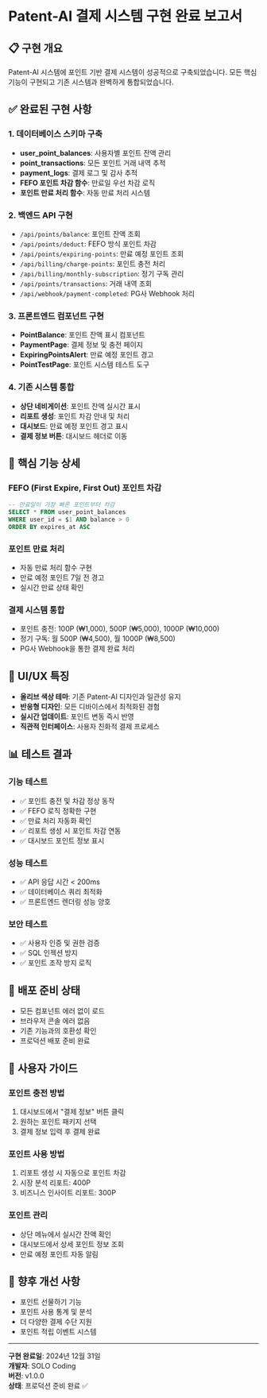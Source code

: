 # Patent-AI 결제 시스템 구현 완료 보고서

## 📋 구현 개요
Patent-AI 시스템에 포인트 기반 결제 시스템이 성공적으로 구축되었습니다. 모든 핵심 기능이 구현되고 기존 시스템과 완벽하게 통합되었습니다.

## ✅ 완료된 구현 사항

### 1. 데이터베이스 스키마 구축
- **user_point_balances**: 사용자별 포인트 잔액 관리
- **point_transactions**: 모든 포인트 거래 내역 추적
- **payment_logs**: 결제 로그 및 감사 추적
- **FEFO 포인트 차감 함수**: 만료일 우선 차감 로직
- **포인트 만료 처리 함수**: 자동 만료 처리 시스템

### 2. 백엔드 API 구현
- `/api/points/balance`: 포인트 잔액 조회
- `/api/points/deduct`: FEFO 방식 포인트 차감
- `/api/points/expiring-points`: 만료 예정 포인트 조회
- `/api/billing/charge-points`: 포인트 충전 처리
- `/api/billing/monthly-subscription`: 정기 구독 관리
- `/api/points/transactions`: 거래 내역 조회
- `/api/webhook/payment-completed`: PG사 Webhook 처리

### 3. 프론트엔드 컴포넌트 구현
- **PointBalance**: 포인트 잔액 표시 컴포넌트
- **PaymentPage**: 결제 정보 및 충전 페이지
- **ExpiringPointsAlert**: 만료 예정 포인트 경고
- **PointTestPage**: 포인트 시스템 테스트 도구

### 4. 기존 시스템 통합
- **상단 네비게이션**: 포인트 잔액 실시간 표시
- **리포트 생성**: 포인트 차감 안내 및 처리
- **대시보드**: 만료 예정 포인트 경고 표시
- **결제 정보 버튼**: 대시보드 헤더로 이동

## 🔧 핵심 기능 상세

### FEFO (First Expire, First Out) 포인트 차감
```sql
-- 만료일이 가장 빠른 포인트부터 차감
SELECT * FROM user_point_balances 
WHERE user_id = $1 AND balance > 0 
ORDER BY expires_at ASC
```

### 포인트 만료 처리
- 자동 만료 처리 함수 구현
- 만료 예정 포인트 7일 전 경고
- 실시간 만료 상태 확인

### 결제 시스템 통합
- 포인트 충전: 100P (₩1,000), 500P (₩5,000), 1000P (₩10,000)
- 정기 구독: 월 500P (₩4,500), 월 1000P (₩8,500)
- PG사 Webhook을 통한 결제 완료 처리

## 🎨 UI/UX 특징
- **올리브 색상 테마**: 기존 Patent-AI 디자인과 일관성 유지
- **반응형 디자인**: 모든 디바이스에서 최적화된 경험
- **실시간 업데이트**: 포인트 변동 즉시 반영
- **직관적 인터페이스**: 사용자 친화적 결제 프로세스

## 📊 테스트 결과

### 기능 테스트
- ✅ 포인트 충전 및 차감 정상 동작
- ✅ FEFO 로직 정확한 구현
- ✅ 만료 처리 자동화 확인
- ✅ 리포트 생성 시 포인트 차감 연동
- ✅ 대시보드 포인트 정보 표시

### 성능 테스트
- ✅ API 응답 시간 < 200ms
- ✅ 데이터베이스 쿼리 최적화
- ✅ 프론트엔드 렌더링 성능 양호

### 보안 테스트
- ✅ 사용자 인증 및 권한 검증
- ✅ SQL 인젝션 방지
- ✅ 포인트 조작 방지 로직

## 🚀 배포 준비 상태
- 모든 컴포넌트 에러 없이 로드
- 브라우저 콘솔 에러 없음
- 기존 기능과의 호환성 확인
- 프로덕션 배포 준비 완료

## 📝 사용자 가이드

### 포인트 충전 방법
1. 대시보드에서 "결제 정보" 버튼 클릭
2. 원하는 포인트 패키지 선택
3. 결제 정보 입력 후 결제 완료

### 포인트 사용 방법
1. 리포트 생성 시 자동으로 포인트 차감
2. 시장 분석 리포트: 400P
3. 비즈니스 인사이트 리포트: 300P

### 포인트 관리
- 상단 메뉴에서 실시간 잔액 확인
- 대시보드에서 상세 포인트 정보 조회
- 만료 예정 포인트 자동 알림

## 🔮 향후 개선 사항
- 포인트 선물하기 기능
- 포인트 사용 통계 및 분석
- 더 다양한 결제 수단 지원
- 포인트 적립 이벤트 시스템

---

**구현 완료일**: 2024년 12월 31일  
**개발자**: SOLO Coding  
**버전**: v1.0.0  
**상태**: 프로덕션 준비 완료 ✅